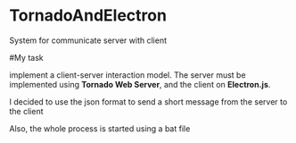 # TornadoAndElectron
System for communicate server with client 

#My task

implement a client-server interaction model. The server must be implemented using **Tornado Web Server**, and the client on **Electron.js**.

I decided to use the json format to send a short message from the server to the client

Also, the whole process is started using a bat file
